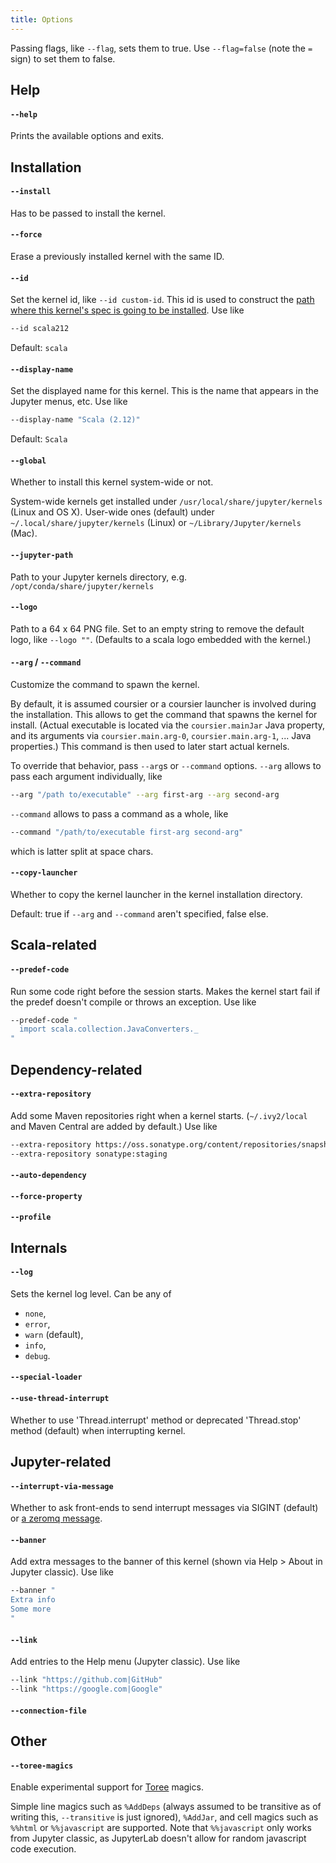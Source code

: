 ```yaml
---
title: Options
---
```


Passing flags, like `--flag`, sets them to true. Use `--flag=false` (note the `=` sign)
to set them to false.

## Help

#### `--help`

Prints the available options and exits.


## Installation

#### `--install`

Has to be passed to install the kernel.

#### `--force`

Erase a previously installed kernel with the same ID.

#### `--id`

Set the kernel id, like `--id custom-id`. This id is used to construct the
[path where this kernel's spec is going to be installed](https://jupyter-client.readthedocs.io/en/5.2.3/kernels.html#kernel-specs). Use like
```bash
--id scala212
```

Default: `scala`

#### `--display-name`

Set the displayed name for this kernel. This is the name that appears in the Jupyter
menus, etc. Use like
```bash
--display-name "Scala (2.12)"
```

Default: `Scala`

#### `--global`

Whether to install this kernel system-wide or not.

System-wide kernels get installed under `/usr/local/share/jupyter/kernels` (Linux and OS X). User-wide ones
(default) under `~/.local/share/jupyter/kernels` (Linux) or `~/Library/Jupyter/kernels` (Mac).

#### `--jupyter-path`
Path to your Jupyter kernels directory, e.g. `/opt/conda/share/jupyter/kernels`

#### `--logo`

Path to a 64 x 64 PNG file. Set to an empty string to remove the default logo, like `--logo ""`. (Defaults to a scala logo embedded with the kernel.)

#### `--arg` / `--command`

Customize the command to spawn the kernel.

By default, it is assumed coursier or a coursier launcher
is involved during the installation. This allows to get the command that spawns the kernel for install. (Actual executable is located
via the `coursier.mainJar` Java property, and its arguments via `coursier.main.arg-0`,  `coursier.main.arg-1`, ... Java properties.) This command is then used to later start actual kernels.

To override that behavior, pass `--arg`s or `--command` options. `--arg` allows to pass each argument individually, like
```bash
--arg "/path to/executable" --arg first-arg --arg second-arg
```

`--command` allows to pass a command as a whole, like
```bash
--command "/path/to/executable first-arg second-arg"
```
which is latter split at space chars.

#### `--copy-launcher`

Whether to copy the kernel launcher in the kernel installation directory.

Default: true if `--arg` and `--command` aren't specified, false else.


## Scala-related

#### `--predef-code`

Run some code right before the session starts. Makes the kernel start fail if the predef
doesn't compile or throws an exception. Use like
```bash
--predef-code "
  import scala.collection.JavaConverters._
"
```

## Dependency-related

#### `--extra-repository`

Add some Maven repositories right when a kernel starts. (`~/.ivy2/local` and Maven Central are
added by default.) Use like
```bash
--extra-repository https://oss.sonatype.org/content/repositories/snapshots
--extra-repository sonatype:staging
```

#### `--auto-dependency`

#### `--force-property`

#### `--profile`


## Internals

#### `--log`

Sets the kernel log level. Can be any of
- `none`,
- `error`,
- `warn` (default),
- `info`,
- `debug`.

#### `--special-loader`

#### `--use-thread-interrupt`

Whether to use 'Thread.interrupt' method or deprecated 'Thread.stop' method (default) when interrupting kernel.

## Jupyter-related

#### `--interrupt-via-message`

Whether to ask front-ends to send interrupt messages via SIGINT (default)
or [a zeromq message](https://jupyter-client.readthedocs.io/en/5.2.3/messaging.html#kernel-interrupt).

#### `--banner`

Add extra messages to the banner of this kernel (shown via Help > About in Jupyter classic).
Use like
```bash
--banner "
Extra info
Some more
"
```

#### `--link`

Add entries to the Help menu (Jupyter classic). Use like
```bash
--link "https://github.com|GitHub"
--link "https://google.com|Google"
```

#### `--connection-file`

## Other

#### `--toree-magics`

Enable experimental support for [Toree](https://toree.apache.org) magics.

Simple line magics such as `%AddDeps` (always assumed to be transitive as of writing this, `--transitive` is just ignored),
`%AddJar`, and cell magics such as `%%html` or `%%javascript` are supported. Note that `%%javascript` only works from Jupyter
classic, as JupyterLab doesn't allow for random javascript code execution.

